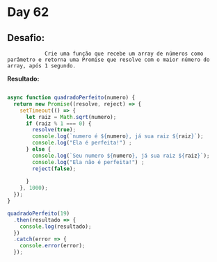 # Day 62 

## Desafio:

				Crie uma função que recebe um array de números como parâmetro e retorna uma Promise que resolve com o maior número do array, após 1 segundo.
        
**Resultado:**

```javascript

async function quadradoPerfeito(numero) {
  return new Promise((resolve, reject) => {
    setTimeout(() => {
      let raiz = Math.sqrt(numero);
      if (raiz % 1 === 0) {
        resolve(true);
        console.log(`numero é ${numero}, já sua raiz ${raiz}`);
        console.log("Ela é perfeita!") ;
      } else {
        console.log(`Seu numero ${numero}, já sua raiz ${raiz}`);
        console.log("Ela não é perfeita!") ;
        reject(false);
        
      }
    }, 1000);
  });
}

quadradoPerfeito(19)
  .then(resultado => {
    console.log(resultado); 
  })
  .catch(error => {
    console.error(error); 
  });


